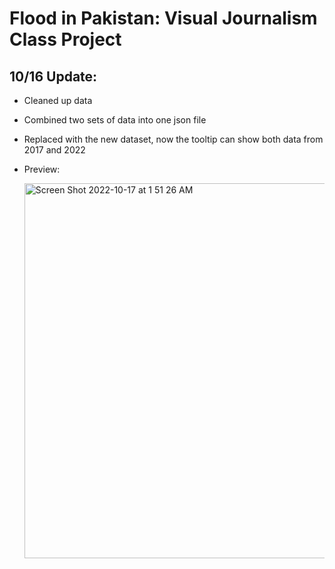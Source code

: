 # Flood in Pakistan: Visual Journalism Class Project
## 10/16 Update:
* Cleaned up data
* Combined two sets of data into one json file
* Replaced with the new dataset, now the tooltip can show both data from 2017 and 2022
* Preview:

    <img width="600" alt="Screen Shot 2022-10-17 at 1 51 26 AM" src="https://user-images.githubusercontent.com/44248733/196099533-7ce1979a-e713-4daa-8ff7-91ccc8cf755a.png">
